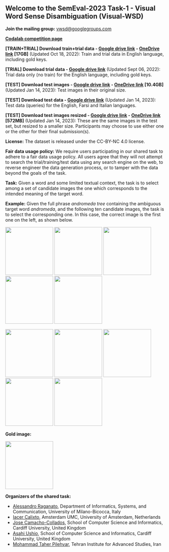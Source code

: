 ## Welcome to the SemEval-2023 Task-1 - Visual Word Sense Disambiguation (Visual-WSD)

**Join the mailing group:** [vwsd@googlegroups.com](https://groups.google.com/g/vwsd)

**[Codalab competition page](https://codalab.lisn.upsaclay.fr/competitions/8190)** 

**[TRAIN+TRIAL] Download train+trial data - [Google drive link](https://drive.google.com/file/d/1byX4wpe1UjyCVyYrT04sW17NnycKAK7N/view?usp=sharing) - [OneDrive link](https://cf-my.sharepoint.com/:u:/g/personal/camachocolladosj_cardiff_ac_uk/ERFsG4by92ZPuW1dQQGuLfcBzHifN-NX1tCL6s6g-9-RMw?e=gU1BMX) [17GB]** (Updated Oct 18, 2022): Train and trial data in English language, including gold keys.

**[TRIAL] Download trial data - [Google drive link](https://drive.google.com/file/d/1LbVRPq3NdEscawk6-Vn5hH41s3rs68gE/view?usp=sharing)** (Updated Sept 06, 2022): Trial data only (no train) for the English language, including gold keys.

**[TEST] Download test images - [Google drive link](https://drive.google.com/file/d/1rK7EskkEXzD59j5On-8orO5mIinQGUMW/view?usp=share_link) - [OneDrive link](https://cf-my.sharepoint.com/personal/camachocolladosj_cardiff_ac_uk/_layouts/15/onedrive.aspx?id=%2Fpersonal%2Fcamachocolladosj%5Fcardiff%5Fac%5Fuk%2FDocuments%2Fsemeval2023%2Dvisualwsd%2Dtest%5Fimages%5Fv1%2Ezip&parent=%2Fpersonal%2Fcamachocolladosj%5Fcardiff%5Fac%5Fuk%2FDocuments&ga=1) [10.4GB]** (Updated Jan 14, 2023): Test images in their original size.

**[TEST] Download test data - [Google drive link](https://drive.google.com/file/d/1kK-qv8HGp7pL78kJXuDr4kxGkEOsyC0j/view?usp=share_link)** (Updated Jan 14, 2023): Test data (queries) for the English, Farsi and Italian languages.

**[TEST] Download test images resized - [Google drive link](https://drive.google.com/file/d/15ed8TXY9Pzk68_SCooFm7AfkeFtCd16Q/view?usp=share_link) - [OneDrive link](https://cf-my.sharepoint.com/:u:/g/personal/camachocolladosj_cardiff_ac_uk/EY0IqJykeKZOiXNX7jJ3QToBAq8PUpjtQ9DtUI0_-P3HuA?e=fGf9U9) [572MB]** (Updated Jan 14, 2023): These are the same images in the test set, but resized to a smaller size. Participants may choose to use either one or the other for their final submission(s).



**License:** The dataset is released under the CC-BY-NC 4.0 license.

**Fair data usage policy:** We require users participating in our shared task to adhere to a fair data usage policy. All users agree that they will not attempt to search the trial/training/test data using any search engine on the web, to reverse engineer the data generation process, or to tamper with the data beyond the goals of the task.


**Task:** Given a word and some limited textual context, the task is to select among a set of candidate images the one which corresponds to the intended meaning of the target word.

**Example:** Given the full phrase *andromeda tree* containing the ambiguous target word *andromeda*, and the following ten candidate images, the task is to select the corresponding one. In this case, the correct image is the first one on the left, as shown below.   

<p float="left">
  <img src="/vwsd/docs/assets/image.172.jpg" width="150" />
  <img src="/vwsd/docs/assets/image.173.jpg" width="150" /> 
  <img src="/vwsd/docs/assets/image.174.jpg" width="150" />
  <img src="/vwsd/docs/assets/image.175.jpg" width="150" />
  <img src="/vwsd/docs/assets/image.176.jpg" width="150" />
</p>

<p float="left">
  <img src="/vwsd/docs/assets/image.177.jpg" width="150" />
  <img src="/vwsd/docs/assets/image.178.jpg" width="150" /> 
  <img src="/vwsd/docs/assets/image.179.jpg" width="150" />
  <img src="/vwsd/docs/assets/image.180.jpg" width="150" />
  <img src="/vwsd/docs/assets/image.181.jpg" width="150" />
</p>

**Gold image:**

<p float="left">
  <img src="/vwsd/docs/assets/image.172.jpg" width="150" />
</p>

**Organizers of the shared task:**

- [Alessandro Raganato](https://raganato.github.io/), 
Department of Informatics, Systems, and Communication, University of Milano-Bicocca, Italy
- [Iacer Calixto](https://iacercalixto.github.io/), 
Amsterdam UMC, University of Amsterdam, Netherlands
- [Jose Camacho-Collados](https://josecamachocollados.com/), 
School of Computer Science and Informatics, Cardiff University, United Kingdom
- [Asahi Ushio](https://asahiushio.com/), 
School of Computer Science and Informatics, Cardiff University, United Kingdom
- [Mohammad Taher Pilehvar](https://pilehvar.github.io/), 
Tehran Institute for Advanced Studies, Iran

